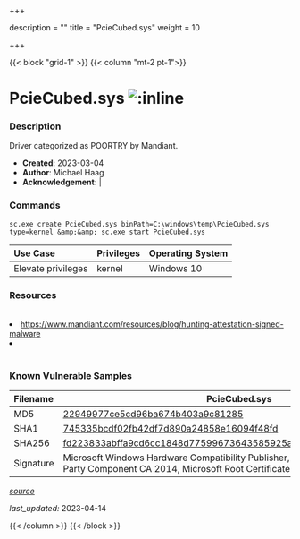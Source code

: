 +++

description = ""
title = "PcieCubed.sys"
weight = 10

+++


{{< block "grid-1" >}}
{{< column "mt-2 pt-1">}}


# PcieCubed.sys ![:inline](/images/twitter_verified.png) 


### Description

Driver categorized as POORTRY by Mandiant.

- **Created**: 2023-03-04
- **Author**: Michael Haag
- **Acknowledgement**:  | [](https://twitter.com/)

### Commands

```
sc.exe create PcieCubed.sys binPath=C:\windows\temp\PcieCubed.sys type=kernel &amp;&amp; sc.exe start PcieCubed.sys
```

| Use Case | Privileges | Operating System | 
|:---- | ---- | ---- |
| Elevate privileges | kernel | Windows 10 |

### Resources
<br>
<li><a href="https://www.mandiant.com/resources/blog/hunting-attestation-signed-malware">https://www.mandiant.com/resources/blog/hunting-attestation-signed-malware</a></li>
<li><a href=""></a></li>
<br>

### Known Vulnerable Samples

| Filename | PcieCubed.sys |
|:---- | ---- | 
| MD5 | <a href="https://www.virustotal.com/gui/file/22949977ce5cd96ba674b403a9c81285">22949977ce5cd96ba674b403a9c81285</a> |
| SHA1 | <a href="https://www.virustotal.com/gui/file/745335bcdf02fb42df7d890a24858e16094f48fd">745335bcdf02fb42df7d890a24858e16094f48fd</a> |
| SHA256 | <a href="https://www.virustotal.com/gui/file/fd223833abffa9cd6cc1848d77599673643585925a7ee51259d67c44d361cce8">fd223833abffa9cd6cc1848d77599673643585925a7ee51259d67c44d361cce8</a> |
| Signature | Microsoft Windows Hardware Compatibility Publisher, Microsoft Windows Third Party Component CA 2014, Microsoft Root Certificate Authority 2010   |


[*source*](https://github.com/magicsword-io/LOLDrivers/tree/main/yaml/pciecubed.yaml)

*last_updated:* 2023-04-14








{{< /column >}}
{{< /block >}}
